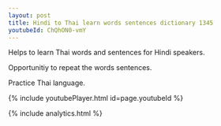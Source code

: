 ```yaml
---
layout: post
title: Hindi to Thai learn words sentences dictionary 1345 
youtubeId: ChQhON0-vmY
---
```

 
 
Helps to learn Thai words and sentences for Hindi speakers.

Opportunitiy to repeat the words sentences. 

Practice Thai language. 
 
{% include youtubePlayer.html id=page.youtubeId %}
 
 
{% include analytics.html %}